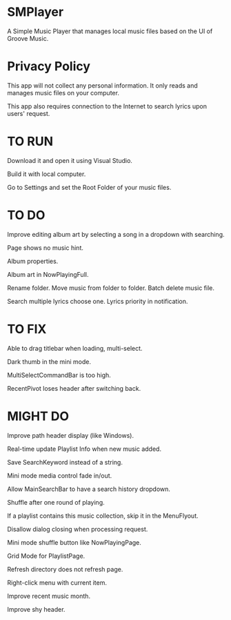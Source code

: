 # SMPlayer
A Simple Music Player that manages local music files based on the UI of Groove Music.

# Privacy Policy
This app will not collect any personal information. It only reads and manages music files on your computer.

This app also requires connection to the Internet to search lyrics upon users' request.

# TO RUN
Download it and open it using Visual Studio.

Build it with local computer.

Go to Settings and set the Root Folder of your music files.

# TO DO
Improve editing album art by selecting a song in a dropdown with searching.

Page shows no music hint.

Album properties.

Album art in NowPlayingFull.

Rename folder. Move music from folder to folder. Batch delete music file.

Search multiple lyrics choose one. Lyrics priority in notification.

# TO FIX
Able to drag titlebar when loading, multi-select.

Dark thumb in the mini mode.

MultiSelectCommandBar is too high.

RecentPivot loses header after switching back.

# MIGHT DO
Improve path header display (like Windows).

Real-time update Playlist Info when new music added.

Save SearchKeyword instead of a string.

Mini mode media control fade in/out.

Allow MainSearchBar to have a search history dropdown.

Shuffle after one round of playing.

If a playlist contains this music collection, skip it in the MenuFlyout.

Disallow dialog closing when processing request.

Mini mode shuffle button like NowPlayingPage.

Grid Mode for PlaylistPage.

Refresh directory does not refresh page.

Right-click menu with current item.

Improve recent music month.

Improve shy header.